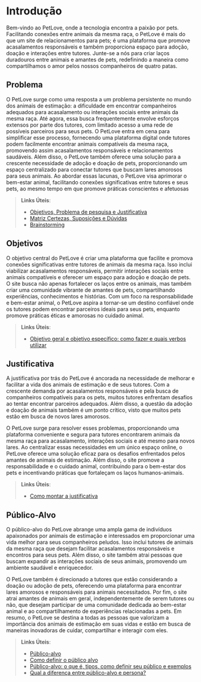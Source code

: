 # Introdução

Bem-vindo ao PetLove, onde a tecnologia encontra a paixão por pets. Facilitando conexões entre animais da mesma raça, o PetLove é mais do que um site de relacionamentos para pets; é uma plataforma que promove acasalamentos responsáveis e também proporciona espaço para adoção, doação e interações entre tutores. Junte-se a nós para criar laços duradouros entre animais e amantes de pets, redefinindo a maneira como compartilhamos o amor pelos nossos companheiros de quatro patas.

## Problema

O PetLove surge como uma resposta a um problema persistente no mundo dos animais de estimação: a dificuldade em encontrar companheiros adequados para acasalamento ou interações sociais entre animais da mesma raça. Até agora, essa busca frequentemente envolve esforços extensos por parte dos tutores, com limitado acesso a uma rede de possíveis parceiros para seus pets. O PetLove entra em cena para simplificar esse processo, fornecendo uma plataforma digital onde tutores podem facilmente encontrar animais compatíveis da mesma raça, promovendo assim acasalamentos responsáveis e relacionamentos saudáveis. Além disso, o PetLove também oferece uma solução para a crescente necessidade de adoção e doação de pets, proporcionando um espaço centralizado para conectar tutores que buscam lares amorosos para seus animais. Ao abordar essas lacunas, o PetLove visa aprimorar o bem-estar animal, facilitando conexões significativas entre tutores e seus pets, ao mesmo tempo em que promove práticas conscientes e afetuosas

> **Links Úteis**:
> - [Objetivos, Problema de pesquisa e Justificativa](https://medium.com/@versioparole/objetivos-problema-de-pesquisa-e-justificativa-c98c8233b9c3)
> - [Matriz Certezas, Suposições e Dúvidas](https://medium.com/educa%C3%A7%C3%A3o-fora-da-caixa/matriz-certezas-suposi%C3%A7%C3%B5es-e-d%C3%BAvidas-fa2263633655)
> - [Brainstorming](https://www.euax.com.br/2018/09/brainstorming/)

## Objetivos

O objetivo central do PetLove é criar uma plataforma que facilite e promova conexões significativas entre tutores de animais da mesma raça. Isso inclui viabilizar acasalamentos responsáveis, permitir interações sociais entre animais compatíveis e oferecer um espaço para adoção e doação de pets. O site busca não apenas fortalecer os laços entre os animais, mas também criar uma comunidade vibrante de amantes de pets, compartilhando experiências, conhecimentos e histórias. Com um foco na responsabilidade e bem-estar animal, o PetLove aspira a tornar-se um destino confiável onde os tutores podem encontrar parceiros ideais para seus pets, enquanto promove práticas éticas e amorosas no cuidado animal.
 
> **Links Úteis**:
> - [Objetivo geral e objetivo específico: como fazer e quais verbos utilizar](https://blog.mettzer.com/diferenca-entre-objetivo-geral-e-objetivo-especifico/)

## Justificativa

A justificativa por trás do PetLove é ancorada na necessidade de melhorar e facilitar a vida dos animais de estimação e de seus tutores. Com a crescente demanda por acasalamentos responsáveis e pela busca de companheiros compatíveis para os pets, muitos tutores enfrentam desafios ao tentar encontrar parceiros adequados. Além disso, a questão da adoção e doação de animais também é um ponto crítico, visto que muitos pets estão em busca de novos lares amorosos.

O PetLove surge para resolver esses problemas, proporcionando uma plataforma conveniente e segura para tutores encontrarem animais da mesma raça para acasalamento, interações sociais e até mesmo para novos lares. Ao centralizar essas necessidades em um único espaço online, o PetLove oferece uma solução eficaz para os desafios enfrentados pelos amantes de animais de estimação. Além disso, o site promove a responsabilidade e o cuidado animal, contribuindo para o bem-estar dos pets e incentivando práticas que fortaleçam os laços humanos-animais.

> **Links Úteis**:
> - [Como montar a justificativa](https://guiadamonografia.com.br/como-montar-justificativa-do-tcc/)

## Público-Alvo

O público-alvo do PetLove abrange uma ampla gama de indivíduos apaixonados por animais de estimação e interessados em proporcionar uma vida melhor para seus companheiros peludos. Isso inclui tutores de animais da mesma raça que desejam facilitar acasalamentos responsáveis e encontros para seus pets. Além disso, o site também atrai pessoas que buscam expandir as interações sociais de seus animais, promovendo um ambiente saudável e enriquecedor.

O PetLove também é direcionado a tutores que estão considerando a doação ou adoção de pets, oferecendo uma plataforma para encontrar lares amorosos e responsáveis para animais necessitados. Por fim, o site atrai amantes de animais em geral, independentemente de serem tutores ou não, que desejam participar de uma comunidade dedicada ao bem-estar animal e ao compartilhamento de experiências relacionadas a pets. Em resumo, o PetLove se destina a todas as pessoas que valorizam a importância dos animais de estimação em suas vidas e estão em busca de maneiras inovadoras de cuidar, compartilhar e interagir com eles.

> **Links Úteis**:
> - [Público-alvo](https://blog.hotmart.com/pt-br/publico-alvo/)
> - [Como definir o público alvo](https://exame.com/pme/5-dicas-essenciais-para-definir-o-publico-alvo-do-seu-negocio/)
> - [Público-alvo: o que é, tipos, como definir seu público e exemplos](https://klickpages.com.br/blog/publico-alvo-o-que-e/)
> - [Qual a diferença entre público-alvo e persona?](https://rockcontent.com/blog/diferenca-publico-alvo-e-persona/)
